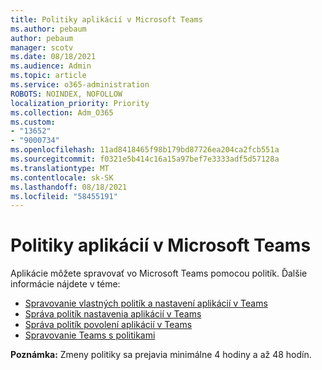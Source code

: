```yaml
---
title: Politiky aplikácií v Microsoft Teams
ms.author: pebaum
author: pebaum
manager: scotv
ms.date: 08/18/2021
ms.audience: Admin
ms.topic: article
ms.service: o365-administration
ROBOTS: NOINDEX, NOFOLLOW
localization_priority: Priority
ms.collection: Adm_O365
ms.custom:
- "13652"
- "9000734"
ms.openlocfilehash: 11ad8418465f98b179bd87726ea204ca2fcb551a
ms.sourcegitcommit: f0321e5b414c16a15a97bef7e3333adf5d57128a
ms.translationtype: MT
ms.contentlocale: sk-SK
ms.lasthandoff: 08/18/2021
ms.locfileid: "58455191"
---
```

# <a name="app-policies-in-microsoft-teams"></a>Politiky aplikácií v Microsoft Teams

Aplikácie môžete spravovať vo Microsoft Teams pomocou politík. Ďalšie informácie nájdete v téme: 

- [Spravovanie vlastných politík a nastavení aplikácií v Teams](https://docs.microsoft.com/microsoftteams/teams-custom-app-policies-and-settings)
- [Správa politík nastavenia aplikácií v Teams](https://docs.microsoft.com/microsoftteams/teams-app-setup-policies)
- [Správa politík povolení aplikácií v Teams](https://docs.microsoft.com/microsoftteams/teams-app-permission-policies)
- [Spravovanie Teams s politikami](https://docs.microsoft.com/microsoftteams/manage-teams-with-policies)

**Poznámka:** Zmeny politiky sa prejavia minimálne 4 hodiny a až 48 hodín.
